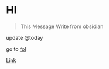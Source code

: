 # HI

> This Message Write from obsidian

update @today

go to [fol](Fol/README.md) 

[Link](blog.niamin.dev)
